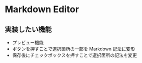 # Markdown Editor

## 実装したい機能

- プレビュー機能
- ボタンを押すことで選択箇所の一部を Markdown 記法に変形
- 保存後にチェックボックスを押すことで選択箇所の記法を変更
